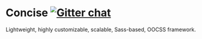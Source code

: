 Concise [![Gitter chat](https://badges.gitter.im/keenanpayne/Concise.CSS.png)](https://gitter.im/keenanpayne/Concise.CSS)
===========

Lightweight, highly customizable, scalable, Sass-based, OOCSS framework.
